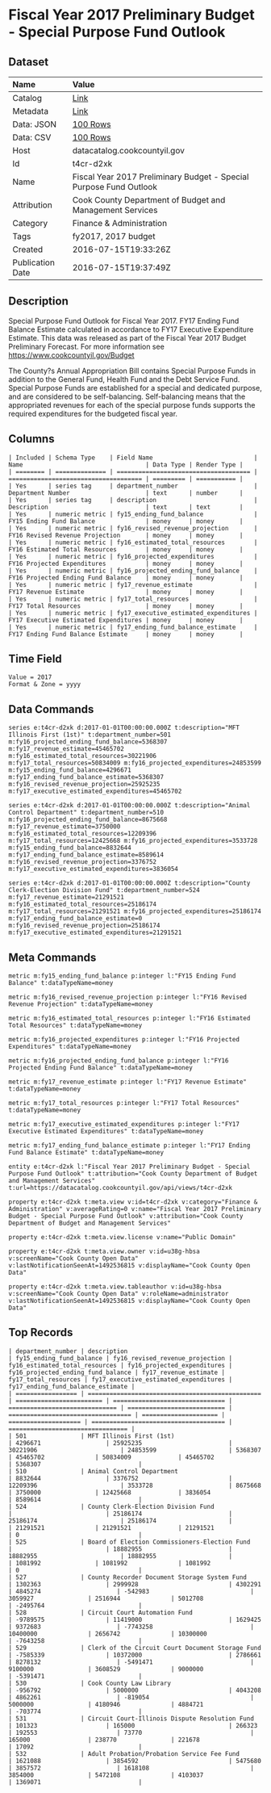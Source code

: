 # Fiscal Year 2017 Preliminary Budget - Special Purpose Fund Outlook

## Dataset

| Name | Value |
| :--- | :---- |
| Catalog | [Link](https://catalog.data.gov/dataset/fiscal-year-2017-preliminary-budget-special-purpose-fund-outlook) |
| Metadata | [Link](https://datacatalog.cookcountyil.gov/api/views/t4cr-d2xk) |
| Data: JSON | [100 Rows](https://datacatalog.cookcountyil.gov/api/views/t4cr-d2xk/rows.json?max_rows=100) |
| Data: CSV | [100 Rows](https://datacatalog.cookcountyil.gov/api/views/t4cr-d2xk/rows.csv?max_rows=100) |
| Host | datacatalog.cookcountyil.gov |
| Id | t4cr-d2xk |
| Name | Fiscal Year 2017 Preliminary Budget - Special Purpose Fund Outlook |
| Attribution | Cook County Department of Budget and Management Services |
| Category | Finance & Administration |
| Tags | fy2017, 2017 budget |
| Created | 2016-07-15T19:33:26Z |
| Publication Date | 2016-07-15T19:37:49Z |

## Description

Special Purpose Fund Outlook for Fiscal Year 2017. FY17 Ending Fund Balance Estimate calculated in accordance to FY17 Executive Expenditure Estimate. This data was released as part of the Fiscal Year 2017 Budget Preliminary Forecast. For more information see https://www.cookcountyil.gov/Budget

The County?s Annual Appropriation Bill contains Special Purpose
Funds in addition to the General Fund, Health Fund and the Debt
Service Fund. Special Purpose Funds are established for a special
and dedicated purpose, and are considered to be self-balancing.
Self-balancing means that the appropriated revenues for each of
the special purpose funds supports the required expenditures for
the budgeted fiscal year.

## Columns

```ls
| Included | Schema Type    | Field Name                            | Name                                  | Data Type | Render Type |
| ======== | ============== | ===================================== | ===================================== | ========= | =========== |
| Yes      | series tag     | department_number                     | Department Number                     | text      | number      |
| Yes      | series tag     | description                           | Description                           | text      | text        |
| Yes      | numeric metric | fy15_ending_fund_balance              | FY15 Ending Fund Balance              | money     | money       |
| Yes      | numeric metric | fy16_revised_revenue_projection       | FY16 Revised Revenue Projection       | money     | money       |
| Yes      | numeric metric | fy16_estimated_total_resources        | FY16 Estimated Total Resources        | money     | money       |
| Yes      | numeric metric | fy16_projected_expenditures           | FY16 Projected Expenditures           | money     | money       |
| Yes      | numeric metric | fy16_projected_ending_fund_balance    | FY16 Projected Ending Fund Balance    | money     | money       |
| Yes      | numeric metric | fy17_revenue_estimate                 | FY17 Revenue Estimate                 | money     | money       |
| Yes      | numeric metric | fy17_total_resources                  | FY17 Total Resources                  | money     | money       |
| Yes      | numeric metric | fy17_executive_estimated_expenditures | FY17 Executive Estimated Expenditures | money     | money       |
| Yes      | numeric metric | fy17_ending_fund_balance_estimate     | FY17 Ending Fund Balance Estimate     | money     | money       |
```

## Time Field

```ls
Value = 2017
Format & Zone = yyyy
```

## Data Commands

```ls
series e:t4cr-d2xk d:2017-01-01T00:00:00.000Z t:description="MFT Illinois First (1st)" t:department_number=501 m:fy16_projected_ending_fund_balance=5368307 m:fy17_revenue_estimate=45465702 m:fy16_estimated_total_resources=30221906 m:fy17_total_resources=50834009 m:fy16_projected_expenditures=24853599 m:fy15_ending_fund_balance=4296671 m:fy17_ending_fund_balance_estimate=5368307 m:fy16_revised_revenue_projection=25925235 m:fy17_executive_estimated_expenditures=45465702

series e:t4cr-d2xk d:2017-01-01T00:00:00.000Z t:description="Animal Control Department" t:department_number=510 m:fy16_projected_ending_fund_balance=8675668 m:fy17_revenue_estimate=3750000 m:fy16_estimated_total_resources=12209396 m:fy17_total_resources=12425668 m:fy16_projected_expenditures=3533728 m:fy15_ending_fund_balance=8832644 m:fy17_ending_fund_balance_estimate=8589614 m:fy16_revised_revenue_projection=3376752 m:fy17_executive_estimated_expenditures=3836054

series e:t4cr-d2xk d:2017-01-01T00:00:00.000Z t:description="County Clerk-Election Division Fund" t:department_number=524 m:fy17_revenue_estimate=21291521 m:fy16_estimated_total_resources=25186174 m:fy17_total_resources=21291521 m:fy16_projected_expenditures=25186174 m:fy17_ending_fund_balance_estimate=0 m:fy16_revised_revenue_projection=25186174 m:fy17_executive_estimated_expenditures=21291521
```

## Meta Commands

```ls
metric m:fy15_ending_fund_balance p:integer l:"FY15 Ending Fund Balance" t:dataTypeName=money

metric m:fy16_revised_revenue_projection p:integer l:"FY16 Revised Revenue Projection" t:dataTypeName=money

metric m:fy16_estimated_total_resources p:integer l:"FY16 Estimated Total Resources" t:dataTypeName=money

metric m:fy16_projected_expenditures p:integer l:"FY16 Projected Expenditures" t:dataTypeName=money

metric m:fy16_projected_ending_fund_balance p:integer l:"FY16 Projected Ending Fund Balance" t:dataTypeName=money

metric m:fy17_revenue_estimate p:integer l:"FY17 Revenue Estimate" t:dataTypeName=money

metric m:fy17_total_resources p:integer l:"FY17 Total Resources" t:dataTypeName=money

metric m:fy17_executive_estimated_expenditures p:integer l:"FY17 Executive Estimated Expenditures" t:dataTypeName=money

metric m:fy17_ending_fund_balance_estimate p:integer l:"FY17 Ending Fund Balance Estimate" t:dataTypeName=money

entity e:t4cr-d2xk l:"Fiscal Year 2017 Preliminary Budget - Special Purpose Fund Outlook" t:attribution="Cook County Department of Budget and Management Services" t:url=https://datacatalog.cookcountyil.gov/api/views/t4cr-d2xk

property e:t4cr-d2xk t:meta.view v:id=t4cr-d2xk v:category="Finance & Administration" v:averageRating=0 v:name="Fiscal Year 2017 Preliminary Budget - Special Purpose Fund Outlook" v:attribution="Cook County Department of Budget and Management Services"

property e:t4cr-d2xk t:meta.view.license v:name="Public Domain"

property e:t4cr-d2xk t:meta.view.owner v:id=u38g-hbsa v:screenName="Cook County Open Data" v:lastNotificationSeenAt=1492536815 v:displayName="Cook County Open Data"

property e:t4cr-d2xk t:meta.view.tableauthor v:id=u38g-hbsa v:screenName="Cook County Open Data" v:roleName=administrator v:lastNotificationSeenAt=1492536815 v:displayName="Cook County Open Data"
```

## Top Records

```ls
| department_number | description                                      | fy15_ending_fund_balance | fy16_revised_revenue_projection | fy16_estimated_total_resources | fy16_projected_expenditures | fy16_projected_ending_fund_balance | fy17_revenue_estimate | fy17_total_resources | fy17_executive_estimated_expenditures | fy17_ending_fund_balance_estimate | 
| ================= | ================================================ | ======================== | =============================== | ============================== | =========================== | ================================== | ===================== | ==================== | ===================================== | ================================= | 
| 501               | MFT Illinois First (1st)                         | 4296671                  | 25925235                        | 30221906                       | 24853599                    | 5368307                            | 45465702              | 50834009             | 45465702                              | 5368307                           | 
| 510               | Animal Control Department                        | 8832644                  | 3376752                         | 12209396                       | 3533728                     | 8675668                            | 3750000               | 12425668             | 3836054                               | 8589614                           | 
| 524               | County Clerk-Election Division Fund              |                          | 25186174                        | 25186174                       | 25186174                    |                                    | 21291521              | 21291521             | 21291521                              | 0                                 | 
| 525               | Board of Election Commissioners-Election Fund    |                          | 18882955                        | 18882955                       | 18882955                    |                                    | 1081992               | 1081992              | 1081992                               | 0                                 | 
| 527               | County Recorder Document Storage System Fund     | 1302363                  | 2999928                         | 4302291                        | 4845274                     | -542983                            | 3059927               | 2516944              | 5012708                               | -2495764                          | 
| 528               | Circuit Court Automation Fund                    | -9789575                 | 11419000                        | 1629425                        | 9372683                     | -7743258                           | 10400000              | 2656742              | 10300000                              | -7643258                          | 
| 529               | Clerk of the Circuit Court Document Storage Fund | -7585339                 | 10372000                        | 2786661                        | 8278132                     | -5491471                           | 9100000               | 3608529              | 9000000                               | -5391471                          | 
| 530               | Cook County Law Library                          | -956792                  | 5000000                         | 4043208                        | 4862261                     | -819054                            | 5000000               | 4180946              | 4884721                               | -703774                           | 
| 531               | Circuit Court-Illinois Dispute Resolution Fund   | 101323                   | 165000                          | 266323                         | 192553                      | 73770                              | 165000                | 238770               | 221678                                | 17092                             | 
| 532               | Adult Probation/Probation Service Fee Fund       | 1621088                  | 3854592                         | 5475680                        | 3857572                     | 1618108                            | 3854000               | 5472108              | 4103037                               | 1369071                           | 
```